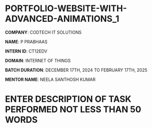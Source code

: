 # PORTFOLIO-WEBSITE-WITH-ADVANCED-ANIMATIONS_1

**COMPANY**:  CODTECH IT SOLUTIONS

**NAME**: P PRABHAAS

**INTERN ID**: CT12EDV

**DOMAIN**: INTERNET OF THINGS

**BATCH DURATION**: DECEMBER 17TH, 2024 TO FEBRUARY 17TH, 2025

**MENTOR NAME**: NEELA SANTHOSH KUMAR

# ENTER DESCRIPTION OF TASK PERFORMED NOT LESS THAN 50 WORDS
